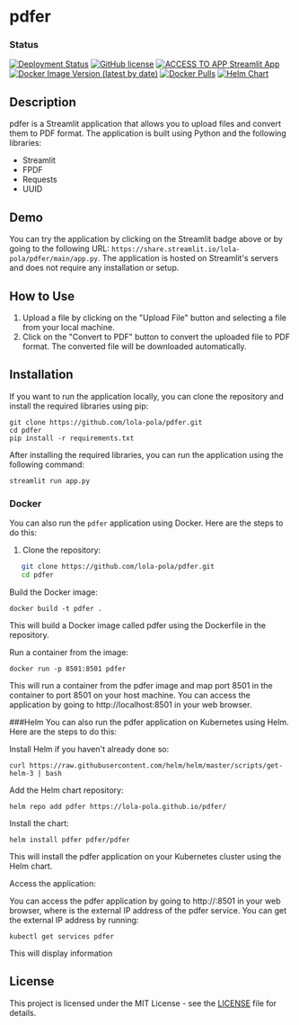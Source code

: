 # pdfer

### Status 

[![Deployment Status](https://github.com/lola-pola/pdfer/actions/workflows/pdfer.yaml/badge.svg)](https://github.com/lola-pola/pdfer/actions/workflows/pdfer.yaml)
[![GitHub license](https://img.shields.io/github/license/lola-pola/pdfer.svg)](https://github.com/lola-pola/pdfer/blob/main/LICENSE)
[![ACCESS TO APP Streamlit App](https://static.streamlit.io/badges/streamlit_badge_black_white.svg)](http://pdfer-elhay.eastus.cloudapp.azure.com/)
[![Docker Image Version (latest by date)](https://img.shields.io/docker/v/lolapola/pdfer?label=docker%20image)](https://hub.docker.com/r/lolapola/pdfer)
[![Docker Pulls](https://img.shields.io/docker/pulls/lolapola/pdfer)](https://hub.docker.com/r/lolapola/pdfer)
[![Helm Chart](https://img.shields.io/badge/helm-chart-blue)](https://lola-pola.github.io/pdfer/)
## Description

pdfer is a Streamlit application that allows you to upload files and convert them to PDF format. The application is built using Python and the following libraries:

- Streamlit
- FPDF
- Requests
- UUID

## Demo

You can try the application by clicking on the Streamlit badge above or by going to the following URL: `https://share.streamlit.io/lola-pola/pdfer/main/app.py`. The application is hosted on Streamlit's servers and does not require any installation or setup.

## How to Use

1. Upload a file by clicking on the "Upload File" button and selecting a file from your local machine.
2. Click on the "Convert to PDF" button to convert the uploaded file to PDF format. The converted file will be downloaded automatically.

## Installation

If you want to run the application locally, you can clone the repository and install the required libraries using pip:

```
git clone https://github.com/lola-pola/pdfer.git
cd pdfer
pip install -r requirements.txt
```


After installing the required libraries, you can run the application using the following command:

```
streamlit run app.py
```


### Docker

You can also run the `pdfer` application using Docker. Here are the steps to do this:

1. Clone the repository:
```bash
   git clone https://github.com/lola-pola/pdfer.git
   cd pdfer
```
Build the Docker image:
```
docker build -t pdfer .
```
This will build a Docker image called pdfer using the Dockerfile in the repository.

Run a container from the image:
```
docker run -p 8501:8501 pdfer
```
This will run a container from the pdfer image and map port 8501 in the container to port 8501 on your host machine. You can access the application by going to http://localhost:8501 in your web browser.


###Helm 
You can also run the pdfer application on Kubernetes using Helm. Here are the steps to do this:

Install Helm if you haven't already done so:
```
curl https://raw.githubusercontent.com/helm/helm/master/scripts/get-helm-3 | bash
```
Add the Helm chart repository:
```
helm repo add pdfer https://lola-pola.github.io/pdfer/ 
```
Install the chart:

```
helm install pdfer pdfer/pdfer
```
This will install the pdfer application on your Kubernetes cluster using the Helm chart.

Access the application:

You can access the pdfer application by going to http://<EXTERNAL-IP>:8501 in your web browser, where <EXTERNAL-IP> is the external IP address of the pdfer service. You can get the external IP address by running:
```
kubectl get services pdfer
```
This will display information









## License

This project is licensed under the MIT License - see the [LICENSE](LICENSE) file for details.
